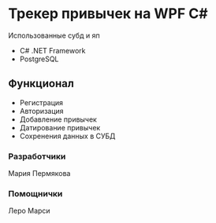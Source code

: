 # Трекер привычек на WPF C#

Использованные субд и яп
* C# .NET Framework
* PostgreSQL

## Функционал ##
* Регистрация
* Авторизация
* Добавление привычек
* Датирование привычек
* Сохренения данных в СУБД

### Разработчики
Мария Пермякова
### Помощнички
Леро
Марси
